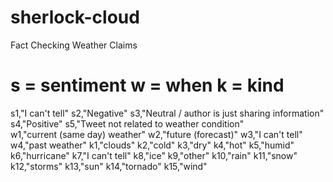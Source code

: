 # sherlock-cloud
Fact Checking Weather Claims

s = sentiment
w = when
k = kind
============================================================
s1,"I can't tell"
s2,"Negative"
s3,"Neutral / author is just sharing information"
s4,"Positive"
s5,"Tweet not related to weather condition"  
w1,"current (same day) weather"
w2,"future (forecast)"
w3,"I can't tell"
w4,"past weather"
k1,"clouds"
k2,"cold"
k3,"dry"
k4,"hot"
k5,"humid"
k6,"hurricane"
k7,"I can't tell"
k8,"ice"
k9,"other"
k10,"rain"
k11,"snow"
k12,"storms"
k13,"sun"
k14,"tornado"
k15,"wind"
